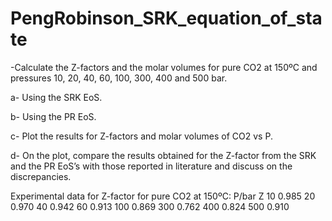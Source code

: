 # PengRobinson_SRK_equation_of_state

-Calculate the Z-factors and the molar volumes for pure CO2 at 150ºC and pressures 10, 20, 40,
60, 100, 300, 400 and 500 bar.

a- Using the SRK EoS.

b- Using the PR EoS.

c- Plot the results for Z-factors and molar volumes of CO2 vs P.

d- On the plot, compare the results obtained for the Z-factor from the SRK and the PR
EoS’s with those reported in literature and discuss on the discrepancies.

Experimental data for Z-factor for pure CO2 at 150ºC:
P/bar Z
10 0.985
20 0.970
40 0.942
60 0.913
100 0.869
300 0.762
400 0.824
500 0.910
